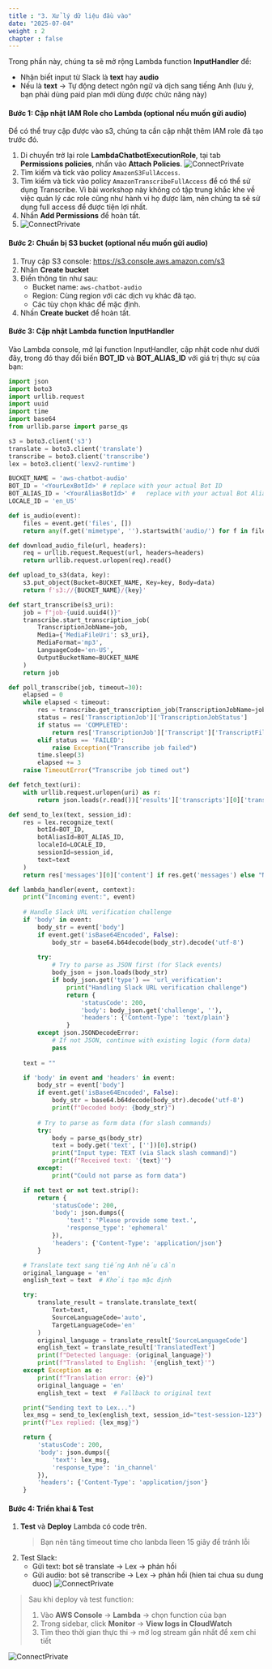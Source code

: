 ```yaml
---
title : "3. Xử lý dữ liệu đầu vào"
date: "2025-07-04" 
weight : 2
chapter : false
---
```

Trong phần này, chúng ta sẽ mở rộng Lambda function **InputHandler** để:
- Nhận biết input từ Slack là **text** hay **audio** 
- Nếu là **text** → Tự động detect ngôn ngữ và dịch sang tiếng Anh (lưu ý, bạn phải dùng paid plan mới dùng được chức năng này)

#### Bước 1: Cập nhật IAM Role cho Lambda (optional nếu muốn gửi audio)
Để có thể truy cập được vào s3, chúng ta cần cập nhật thêm IAM role đã tạo trước đó. 
1. Di chuyển trở lại role **LambdaChatbotExecutionRole**, tại tab **Permissions policies**, nhấn vào **Attach Policies**.
![ConnectPrivate](/images/3.input/3modrole.png) 
2. Tìm kiếm và tick vào policy `AmazonS3FullAccess`. 
3. Tìm kiếm và tick vào policy `AmazonTranscribeFullAccess` để có thể sử dụng Transcribe.
   Vì bài workshop này không có tập trung khắc khe về việc quản lý các role cũng như hành vi họ được làm, nên chúng ta sẽ sử dụng full access để được tiện lợi nhất.
4. Nhấn **Add Permissions** để hoàn tất.
5. ![ConnectPrivate](/images/3.input/3donerole.png) 

#### Bước 2: Chuẩn bị S3 bucket (optional nếu muốn gửi audio)
1. Truy cập S3 console: https://s3.console.aws.amazon.com/s3
2. Nhấn **Create bucket**
3. Điền thông tin như sau:
   - Bucket name: `aws-chatbot-audio`
   - Region: Cùng region với các dịch vụ khác đã tạo.
   - Các tùy chọn khác để mặc định.
4. Nhấn **Create bucket** để hoàn tất.

#### Bước 3: Cập nhật Lambda function InputHandler
Vào Lambda console, mở lại function InputHandler, cập nhật code như dưới đây, trong đó thay đổi biến **BOT_ID** và **BOT_ALIAS_ID** với giá trị thực sự của bạn:

```python
import json
import boto3
import urllib.request
import uuid
import time
import base64
from urllib.parse import parse_qs

s3 = boto3.client('s3')
translate = boto3.client('translate')
transcribe = boto3.client('transcribe')
lex = boto3.client('lexv2-runtime')

BUCKET_NAME = 'aws-chatbot-audio'
BOT_ID = '<YourLexBotId>' # replace with your actual Bot ID
BOT_ALIAS_ID = '<YourAliasBotId>' #   replace with your actual Bot Alias ID
LOCALE_ID = 'en_US'

def is_audio(event):
    files = event.get('files', [])
    return any(f.get('mimetype', '').startswith('audio/') for f in files)

def download_audio_file(url, headers):
    req = urllib.request.Request(url, headers=headers)
    return urllib.request.urlopen(req).read()

def upload_to_s3(data, key):
    s3.put_object(Bucket=BUCKET_NAME, Key=key, Body=data)
    return f's3://{BUCKET_NAME}/{key}'

def start_transcribe(s3_uri):
    job = f"job-{uuid.uuid4()}"
    transcribe.start_transcription_job(
        TranscriptionJobName=job,
        Media={'MediaFileUri': s3_uri},
        MediaFormat='mp3',
        LanguageCode='en-US',
        OutputBucketName=BUCKET_NAME
    )
    return job

def poll_transcribe(job, timeout=30):
    elapsed = 0
    while elapsed < timeout:
        res = transcribe.get_transcription_job(TranscriptionJobName=job)
        status = res['TranscriptionJob']['TranscriptionJobStatus']
        if status == 'COMPLETED':
            return res['TranscriptionJob']['Transcript']['TranscriptFileUri']
        elif status == 'FAILED':
            raise Exception("Transcribe job failed")
        time.sleep(3)
        elapsed += 3
    raise TimeoutError("Transcribe job timed out")

def fetch_text(uri):
    with urllib.request.urlopen(uri) as r:
        return json.loads(r.read())['results']['transcripts'][0]['transcript']

def send_to_lex(text, session_id):
    res = lex.recognize_text(
        botId=BOT_ID,
        botAliasId=BOT_ALIAS_ID,
        localeId=LOCALE_ID,
        sessionId=session_id,
        text=text
    )
    return res['messages'][0]['content'] if res.get('messages') else "No reply from Lex."

def lambda_handler(event, context):
    print("Incoming event:", event)
    
    # Handle Slack URL verification challenge
    if 'body' in event:
        body_str = event['body']
        if event.get('isBase64Encoded', False):
            body_str = base64.b64decode(body_str).decode('utf-8')
        
        try:
            # Try to parse as JSON first (for Slack events)
            body_json = json.loads(body_str)
            if body_json.get('type') == 'url_verification':
                print("Handling Slack URL verification challenge")
                return {
                    'statusCode': 200,
                    'body': body_json.get('challenge', ''),
                    'headers': {'Content-Type': 'text/plain'}
                }
        except json.JSONDecodeError:
            # If not JSON, continue with existing logic (form data)
            pass
    
    text = ""

    if 'body' in event and 'headers' in event:
        body_str = event['body']
        if event.get('isBase64Encoded', False):
            body_str = base64.b64decode(body_str).decode('utf-8')
            print(f"Decoded body: {body_str}")
        
        # Try to parse as form data (for slash commands)
        try:
            body = parse_qs(body_str)
            text = body.get('text', [''])[0].strip()
            print("Input type: TEXT (via Slack slash command)")
            print(f"Received text: '{text}'")
        except:
            print("Could not parse as form data")

    if not text or not text.strip():
        return {
            'statusCode': 200,
            'body': json.dumps({
                'text': 'Please provide some text.',
                'response_type': 'ephemeral'
            }),
            'headers': {'Content-Type': 'application/json'}
        }

    # Translate text sang tiếng Anh nếu cần
    original_language = 'en'
    english_text = text  # Khởi tạo mặc định

    try:
        translate_result = translate.translate_text(
            Text=text,
            SourceLanguageCode='auto',
            TargetLanguageCode='en'
        )
        original_language = translate_result['SourceLanguageCode']
        english_text = translate_result['TranslatedText']
        print(f"Detected language: {original_language}")
        print(f"Translated to English: '{english_text}'")
    except Exception as e:
        print(f"Translation error: {e}")
        original_language = 'en'
        english_text = text  # Fallback to original text

    print("Sending text to Lex...")
    lex_msg = send_to_lex(english_text, session_id="test-session-123")  
    print(f"Lex replied: {lex_msg}")

    return {
        'statusCode': 200,
        'body': json.dumps({
            'text': lex_msg,
            'response_type': 'in_channel'
        }),
        'headers': {'Content-Type': 'application/json'}
    }
```

#### Bước 4: Triển khai & Test

1. **Test** và **Deploy** Lambda có code trên.
   > Bạn nên tăng timeout time cho lanbda lleen 15 giây để tránh lỗi
2. Test Slack:
   - Gửi text: bot sẽ translate → Lex → phản hồi
   - Gửi audio: bot sẽ transcribe → Lex → phản hồi (hien tai chua su dung duoc)
![ConnectPrivate](/images/9.input/9doneinput.png) 

> Sau khi deploy và test function:
> 1. Vào **AWS Console** → **Lambda** → chọn function của bạn
> 2. Trong sidebar, click **Monitor** → **View logs in CloudWatch**
> 3. Tìm theo thời gian thực thi → mở log stream gần nhất để xem chi tiết

![ConnectPrivate](/images/9.input/9log.png) 